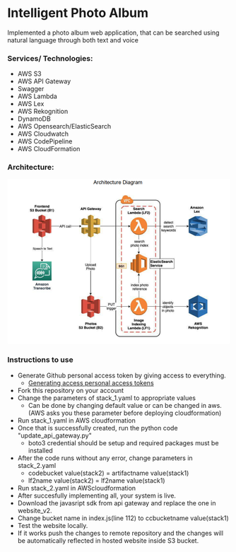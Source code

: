 # Intelligent Photo Album
Implemented a photo album web application, that can be searched using natural language
through both text and voice

### Services/ Technologies:
- AWS S3
- AWS API Gateway
- Swagger
- AWS Lambda
- AWS Lex
- AWS Rekognition
- DynamoDB
- AWS Opensearch/ElasticSearch
- AWS Cloudwatch
- AWS CodePipeline
- AWS CloudFormation

### Architecture:

<p align="center">
  <img src="Architecture.PNG" width="600" title="Architecture">
</p>


### Instructions to use
- Generate Github personal access token by giving access to everything.
  - [Generating access personal access tokens](https://docs.github.com/en/authentication/keeping-your-account-and-data-secure/creating-a-personal-access-token)
- Fork this repository on your account   
- Change the parameters of stack_1.yaml to appropriate values
  - Can be done by changing default value or can be changed in aws.(AWS asks you these parameter before deploying cloudformation)
- Run stack_1.yaml in AWS cloudformation
- Once that is successfully created, run the python code "update_api_gateway.py"
  - boto3 credential should be setup and required packages must be installed
- After the code runs without any error, change parameters in stack_2.yaml
  - codebucket value(stack2) = artifactname value(stack1)
  - lf2name value(stack2) = lf2name value(stack1)
- Run stack_2.yaml in AWScloudformation
- After succesfully implementing all, your system is live.
- Download the javasript sdk from api gateway and replace the one in website_v2.
- Change bucket name in index.js(line 112) to ccbucketname value(stack1)
- Test the website locally. 
- If it works push the changes to remote repository and the changes will be automatically reflected in hosted website inside S3 bucket.

